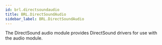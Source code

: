 ```yaml
---
id: brl.directsoundaudio
title: BRL.DirectSoundAudio
sidebar_label: BRL.DirectSoundAudio
---
```




The DirectSound audio module provides DirectSound drivers for use with the audio module.


